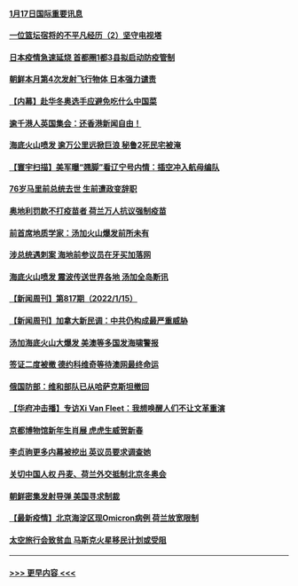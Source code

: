 #### [1月17日国际重要讯息](../pages/prog202/a103323057.md?t=01172150) 
#### [一位篮坛宿将的不平凡经历（2）坚守电视塔](../pages/prog202/a103323011.md?t=01172150) 
#### [日本疫情急速延烧 首都圈1都3县拟启动防疫管制](../pages/prog202/a103322982.md?t=01172150) 
#### [朝鲜本月第4次发射飞行物体 日本强力谴责](../pages/prog202/a103322949.md?t=01172150) 
#### [【内幕】赴华冬奥选手应避免吃什么中国菜](../pages/prog202/a103322950.md?t=01172150) 
#### [逾千港人英国集会：还香港新闻自由！](../pages/prog202/a103322928.md?t=01172150) 
#### [海底火山喷发 逾万公里远掀巨浪 秘鲁2死民宅被淹](../pages/prog202/a103322911.md?t=01172150) 
#### [【寰宇扫描】美军曝“翘脚”看辽宁号内情：插空冲入航母编队](../pages/prog202/a103321362.md?t=01172150) 
#### [76岁马里前总统去世 生前遭政变辞职](../pages/prog202/a103322759.md?t=01172150) 
#### [奥地利罚款不打疫苗者 荷兰万人抗议强制疫苗](../pages/prog202/a103322765.md?t=01172150) 
#### [前首席地质学家：汤加火山爆发前所未有](../pages/prog202/a103322559.md?t=01172150) 
#### [涉总统遇刺案 海地前参议员在牙买加落网](../pages/prog202/a103322466.md?t=01172150) 
#### [海底火山喷发 震波传送世界各地 汤加全岛断讯](../pages/prog202/a103322399.md?t=01172150) 
#### [【新闻周刊】第817期（2022/1/15）](../pages/prog202/a103322269.md?t=01172150) 
#### [【新闻周刊】加拿大新民调：中共仍构成最严重威胁](../pages/prog202/a103322211.md?t=01172150) 
#### [汤加海底火山大爆发 美澳等多国发海啸警报](../pages/prog202/a103322179.md?t=01172150) 
#### [签证二度被撤 德约科维奇等待澳网最终命运](../pages/prog202/a103322184.md?t=01172150) 
#### [俄国防部：维和部队已从哈萨克斯坦撤回](../pages/prog202/a103322141.md?t=01172150) 
#### [【华府冲击播】专访Xi Van Fleet：我想唤醒人们不让文革重演](../pages/prog202/a103322096.md?t=01172150) 
#### [京都博物馆新年生肖展 虎虎生威贺新春](../pages/prog202/a103322094.md?t=01172150) 
#### [李贞驹更多内幕被挖出 英议员要求调查她](../pages/prog202/a103322017.md?t=01172150) 
#### [关切中国人权 丹麦、荷兰外交抵制北京冬奥会](../pages/prog202/a103321981.md?t=01172150) 
#### [朝鲜密集发射导弹 美国寻求制裁](../pages/prog202/a103321979.md?t=01172150) 
#### [【最新疫情】北京海淀区现Omicron病例  荷兰放宽限制](../pages/prog202/a103321993.md?t=01172150) 
#### [太空旅行会致贫血 马斯克火星移民计划或受阻](../pages/prog202/a103321891.md?t=01172150) 

----
#### [ >>> 更早内容 <<< ](../indexes/prog202-earlier.md)
